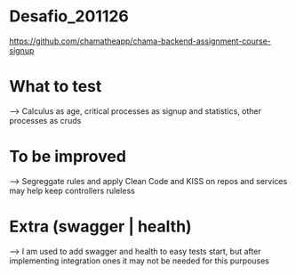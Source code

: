 # Desafio_201126
https://github.com/chamatheapp/chama-backend-assignment-course-signup

# What to test
--> Calculus as age, critical processes as signup and statistics, other processes as cruds

# To be improved 
--> Segreggate rules and apply Clean Code and KISS on repos and services may help keep controllers ruleless

# Extra (swagger | health)
--> I am used to add swagger and health to easy tests start, but after implementing integration ones it may not be needed for this purpouses
